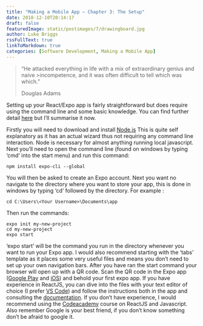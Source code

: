 ```yaml
---
title: "Making a Mobile App – Chapter 3: The Setup"
date: 2018-12-10T20:14:17
draft: false
featuredImage: static/postimages/7/drawingboard.jpg
author: Luke Briggs
rssFullText: true
linkToMarkdown: true
categories: [Software Development, Making a Mobile App]
---
```


>“He attacked everything in life with a mix of extraordinary genius and naive >incompetence, and it was often difficult to tell which was which.”
>
>Douglas Adams

Setting up your React/Expo app is fairly straightforward but does require using the command line and some basic knowledge. You can find further detail [here](https://expo.io/learn) but I’ll summarise it now.

Firstly you will need to download and install [Node.js](https://nodejs.org/en/) This is quite self explanatory as it has an actual wizard thus not requiring any command line interaction. Node is necessary for almost anything running local javascript. Next you’ll need to open the command line (found on windows by typing ‘cmd’ into the start menu) and run this command:

```console
npm install expo-cli --global
```

You will then be asked to create an Expo account. Next you want no navigate to the directory where you want to store your app, this is done in windows by typing ‘cd’ followed by the directory. For example :

```console
cd C:\Users\<Your Username>\Documents\app
```

Then run the commands:

```console
expo init my-new-project
cd my-new-project
expo start
```

‘expo start’ will be the command you run in the directory whenever you want to run your Expo app. I would also recommend starting with the ‘tabs’ template as it places some very useful files and means you don’t need to set up your own navigation bars. After you have ran the start command your browser will open up with a QR code. Scan the QR code in the Expo app ([Google Play](https://play.google.com/store/apps/details?id=host.exp.exponent&hl=en_GB) and [iOS](https://itunes.apple.com/us/app/expo-client/id982107779?mt=8)) and behold your first expo app. If you have experience in ReactJS, you can dive into the files with your text editor of choice (I prefer [VS Code](https://code.visualstudio.com/)) and follow the instructions both in the app and consulting the [documentation](https://docs.expo.io/versions/v31.0.0/workflow/up-and-running).  If you don’t have experience, I would recommend using the [Codeacademy](https://www.codecademy.com/learn) course on ReactJS and Javascript. Also remember Google is your best friend, if you don’t know something don’t be afraid to google it.